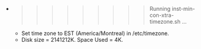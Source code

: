 * >>>>>>>>> Running inst-min-con-xtra-timezone.sh ...
  * Set time zone to EST (America/Montreal) in /etc/timezone.
  * Disk size = 2141212K. Space Used = 4K.
